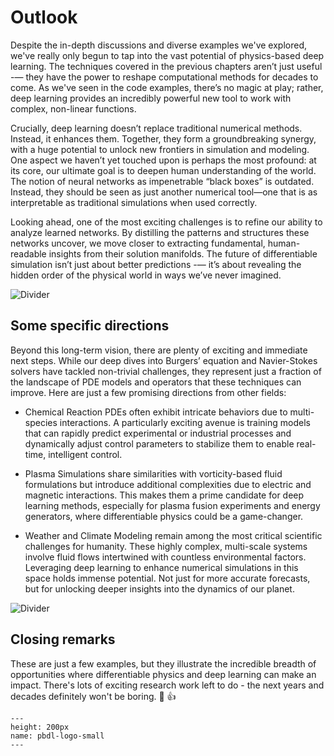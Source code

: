 Outlook
=======================

Despite the in-depth discussions and diverse examples we've explored, we've really only begun to tap into the vast potential of physics-based deep learning. The techniques covered in the previous chapters aren’t just useful -— they have the power to reshape computational methods for decades to come. As we've seen in the code examples, there’s no magic at play; rather, deep learning provides an incredibly powerful new tool to work with complex, non-linear functions.

Crucially, deep learning doesn’t replace traditional numerical methods. Instead, it enhances them. Together, they form a groundbreaking synergy, with a huge potential to unlock new frontiers in simulation and modeling. One aspect we haven’t yet touched upon is perhaps the most profound: at its core, our ultimate goal is to deepen human understanding of the world. The notion of neural networks as impenetrable “black boxes” is outdated. Instead, they should be seen as just another numerical tool—one that is as interpretable as traditional simulations when used correctly.

Looking ahead, one of the most exciting challenges is to refine our ability to analyze learned networks. By distilling the patterns and structures these networks uncover, we move closer to extracting fundamental, human-readable insights from their solution manifolds. The future of differentiable simulation isn’t just about better predictions -— it’s about revealing the hidden order of the physical world in ways we’ve never imagined.


![Divider](resources/divider2.jpg)

## Some specific directions

Beyond this long-term vision, there are plenty of exciting and immediate next steps. While our deep dives into Burgers’ equation and Navier-Stokes solvers have tackled non-trivial challenges, they represent just a fraction of the landscape of PDE models and operators that these techniques can improve. Here are just a few promising directions from other fields:

* Chemical Reaction PDEs often exhibit intricate behaviors due to multi-species interactions. A particularly exciting avenue is training models that can rapidly predict experimental or industrial processes and dynamically adjust control parameters to stabilize them to enable real-time, intelligent control.

* Plasma Simulations share similarities with vorticity-based fluid formulations but introduce additional complexities due to electric and magnetic interactions. This makes them a prime candidate for deep learning methods, especially for plasma fusion experiments and energy generators, where differentiable physics could be a game-changer.

* Weather and Climate Modeling remain among the most critical scientific challenges for humanity. These highly complex, multi-scale systems involve fluid flows intertwined with countless environmental factors. Leveraging deep learning to enhance numerical simulations in this space holds immense potential. Not just for more accurate forecasts, but for unlocking deeper insights into the dynamics of our planet.


![Divider](resources/divider3.jpg)

## Closing remarks

These are just a few examples, but they illustrate the incredible breadth of opportunities where differentiable physics and deep learning can make an impact.  There's lots of exciting research work left to do - the next years and decades definitely won't be boring. 🤗 👍

```{figure} resources/logo.jpg
---
height: 200px
name: pbdl-logo-small
---
```

